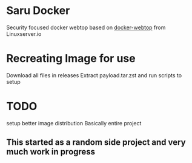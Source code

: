 # Saru Docker

Security focused docker webtop based on [docker-webtop](https://github.com/linuxserver/docker-webtop) from Linuxserver.io

# Recreating Image for use
Download all files in releases
Extract payload.tar.zst and run scripts to setup

# TODO
setup better image distribution
Basically entire project

## This started as a random side project and very much work in progress
